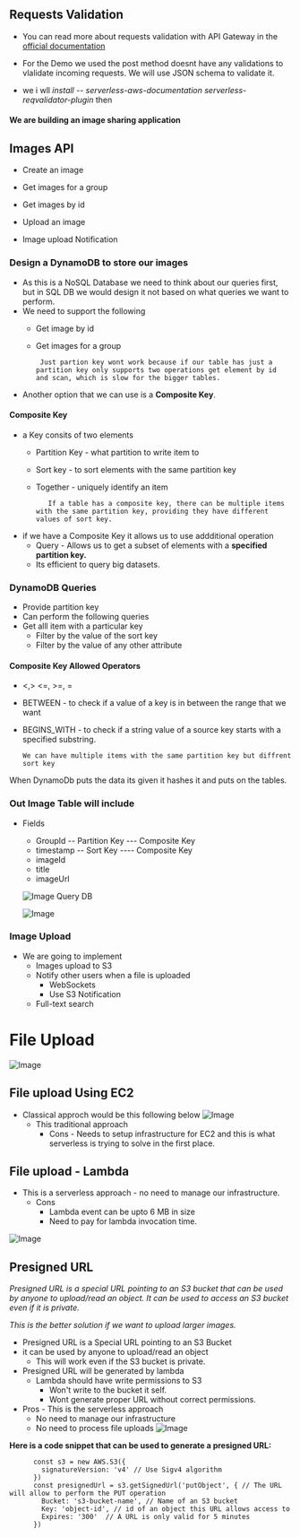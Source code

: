 

## Requests Validation

* You can read more about requests validation with API Gateway in the [official documentation](https://docs.aws.amazon.com/apigateway/latest/developerguide/api-gateway-method-request-validation.html)

  
* For the Demo we used the post method doesnt have any validations to vlalidate incoming requests. We will use JSON schema to validate it.

* we i wll *install -- 
     serverless-aws-documentation serverless-reqvalidator-plugin*
then 


#### We are building an image sharing application


## Images API
* Create an image 
* Get images for a group
* Get images by id 

* Upload an image 
* Image upload Notification 


### Design a DynamoDB to store our images 
* As this is a NoSQL Database we need to think about our queries first, but in SQL DB we would design it not based on what queries we want to perform.
* We need to support the following 
     *  Get image by id
     *  Get images for a group
    
             Just partion key wont work because if our table has just a partition key only supports two operations get element by id and scan, which is slow for the bigger tables. 

* Another option that we can use is a **Composite Key**.

#### Composite Key
* a Key consits of two elements 
  *  Partition Key - what partition to write item to 
  *  Sort key  - to sort elements with the same partition key 
  *  Together - uniquely identify an item 

            If a table has a composite key, there can be multiple items with the same partition key, providing they have different values of sort key.

* if we have a Composite Key it allows us to use addditional operation 
    * Query - Allows us to get a subset of elements with a **specified partition key.**
    * Its efficient to query big datasets.
  
### DynamoDB Queries 
* Provide partition key 
* Can perform the following queries 
* Get alll item with a particular key 
    * Filter by the value of the sort key 
    * Filter by the value of any other attribute 

#### Composite Key Allowed Operators 
* <,> <=, >=, =
* BETWEEN - to check if a value of a key is in between the range that we want
* BEGINS_WITH - to check if a string value of a source key starts with a specified substring. 
      
      We can have multiple items with the same partition key but diffrent sort key

When DynamoDb puts the data its given it hashes it and puts on the tables. 


  
  ### Out Image Table will include 
* Fields 
  * GroupId -- Partition Key --- Composite Key 
  * timestamp -- Sort Key  ---- Composite Key
  * imageId
  * title
  * imageUrl
   
   ![Image Query DB](./img_1.png )


    ![Image](./img_2.png )


### Image Upload 
* We are going to implement 
  * Images upload to S3
  * Notify other users when a file is uploaded 
    * WebSockets 
    * Use S3 Notification 
  * Full-text search  


#


# File Upload     

![Image](./img_3.png )


## File upload Using EC2 
 * Classical approch would be this following below 
    ![Image](./img_4.png )
    * This traditional approach  
      * Cons - Needs to setup infrastructure for EC2 and this is what serverless is trying to solve in the first place. 

## File upload - Lambda 
  * This is a serverless approach - no need to manage our 
  infrastructure. 
    * Cons  
      * Lambda event can be upto 6 MB in size
      * Need to pay for lambda invocation time.
  
  ![Image](./img_5.png )
    
## Presigned URL 
*Presigned URL is a special URL pointing to an S3 bucket that can be used by anyone to upload/read an object. It can be used to access an S3 bucket even if it is private.*

*This is the better solution if we want to upload larger images.*  

  * Presigned URL is a Special URL pointing to an S3 Bucket 
  * it can be used by anyone to upload/read an object 
    * This will work even if the S3 bucket is private. 
  * Presigned URL will be generated by lambda 
    * Lambda should have write permissions to S3
      * Won't write to the bucket it self.
      * Wont generate proper URL without correct permissions.
  * Pros - This is the serverless approach 
    * No need to manage our infrastructure 
    * No need to process file uploads
  ![Image](./img_6.png )
    

**Here is a code snippet that can be used to generate a presigned URL:**

          const s3 = new AWS.S3({
            signatureVersion: 'v4' // Use Sigv4 algorithm
          })
          const presignedUrl = s3.getSignedUrl('putObject', { // The URL will allow to perform the PUT operation
            Bucket: 's3-bucket-name', // Name of an S3 bucket
            Key: 'object-id', // id of an object this URL allows access to
            Expires: '300'  // A URL is only valid for 5 minutes
          })